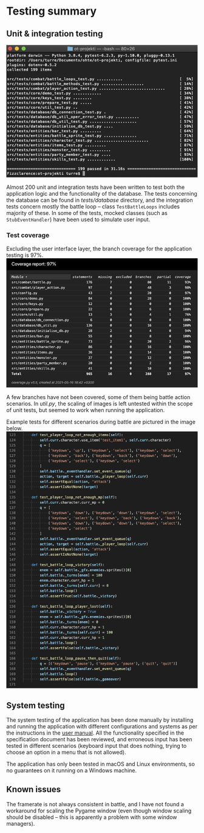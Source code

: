 # Testing summary
## Unit & integration testing
![Pytest summary](https://github.com/nuclearkittens/ot-projekti/blob/master/documentation/images/tests_run.png)

Almost 200 unit and integration tests have been written to test both the application logic and the functionality of the database. The tests concerning the database can be found in *tests/database* directory, and the integration tests concern mostly the battle loop – class `TestBattleLoops` includes majority of these. In some of the tests, mocked classes (such as `StubEventHandler`) have been used to simulate user input.

### Test coverage
Excluding the user interface layer, the branch coverage for the application testing is 97%.
![Coverage report](https://github.com/nuclearkittens/ot-projekti/blob/master/documentation/images/coverage_report_210516.png)

A few branches have not been covered, some of them being battle action scenarios. In *util.py*, the scaling of images is left untested within the scope of unit tests, but seemed to work when running the application.

Example tests for different scenarios during battle are pictured in the image below.
![Example tests](https://github.com/nuclearkittens/ot-projekti/blob/master/documentation/images/test_examples.png)

## System testing

The system testing of the application has been done manually by installing and running the application with different configurations and systems as per the instructions in the [user manual](https://github.com/nuclearkittens/ot-projekti/blob/master/documentation/user_manual.md). All the functionality specified in the specification document has been reviewed, and erroneous input has been tested in different scenarios (keyboard input that does nothing, trying to choose an option in a menu that is not allowed).

The application has only been tested in macOS and Linux environments, so no guarantees on it running on a Windows machine.

## Known issues

The framerate is not always consistent in battle, and I have not found a workaround for scaling the Pygame window (even though window scaling should be disabled – this is apparently a problem with some window managers).
